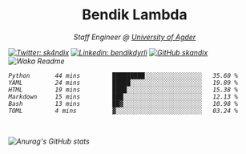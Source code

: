 <h1 align="center"> Bendik Lambda </h1>
<p align="center"><em>Staff Engineer @ <a href="http://www.uia.no">University of Agder</a></p>



[![Twitter: sk4ndix](https://img.shields.io/twitter/follow/sk4ndix?style=social)](https://twitter.com/sk4ndix)
[![Linkedin: bendikdyrli](https://img.shields.io/badge/-bendikdyrli-blue?style=flat-square&logo=Linkedin&logoColor=white&link=https://www.linkedin.com/in/bendikdyrli/)](https://www.linkedin.com/in/bendikdyrli/)
[![GitHub skandix](https://img.shields.io/github/followers/skandix?label=follow&style=social)](https://github.com/skandix)
![Waka Readme](https://github.com/skandix/skandix/workflows/Waka%20Readme/badge.svg)


<!--START_SECTION:waka-->

```text
Python       44 mins         █████████░░░░░░░░░░░░░░░░   35.60 %
YAML         24 mins         █████░░░░░░░░░░░░░░░░░░░░   19.89 %
HTML         19 mins         ████░░░░░░░░░░░░░░░░░░░░░   15.38 %
Markdown     15 mins         ███░░░░░░░░░░░░░░░░░░░░░░   12.13 %
Bash         13 mins         ██▓░░░░░░░░░░░░░░░░░░░░░░   10.98 %
TOML         4 mins          ▓░░░░░░░░░░░░░░░░░░░░░░░░   03.24 %
```

<!--END_SECTION:waka-->

  <br>
  
![Anurag's GitHub stats](https://github-readme-stats.vercel.app/api?username=skandix&show_icons=true&theme=tokyonight)


